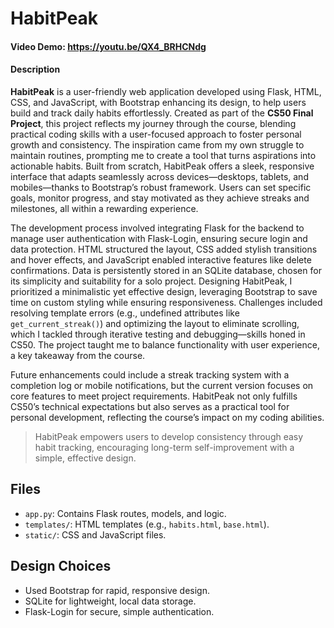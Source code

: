 # HabitPeak

#### Video Demo: <https://youtu.be/QX4_BRHCNdg>

#### Description

**HabitPeak** is a user-friendly web application developed using Flask, HTML, CSS, and JavaScript, with Bootstrap enhancing its design, to help users build and track daily habits effortlessly. Created as part of the **CS50 Final Project**, this project reflects my journey through the course, blending practical coding skills with a user-focused approach to foster personal growth and consistency. The inspiration came from my own struggle to maintain routines, prompting me to create a tool that turns aspirations into actionable habits. Built from scratch, HabitPeak offers a sleek, responsive interface that adapts seamlessly across devices—desktops, tablets, and mobiles—thanks to Bootstrap’s robust framework. Users can set specific goals, monitor progress, and stay motivated as they achieve streaks and milestones, all within a rewarding experience.

The development process involved integrating Flask for the backend to manage user authentication with Flask-Login, ensuring secure login and data protection. HTML structured the layout, CSS added stylish transitions and hover effects, and JavaScript enabled interactive features like delete confirmations. Data is persistently stored in an SQLite database, chosen for its simplicity and suitability for a solo project. Designing HabitPeak, I prioritized a minimalistic yet effective design, leveraging Bootstrap to save time on custom styling while ensuring responsiveness. Challenges included resolving template errors (e.g., undefined attributes like `get_current_streak()`) and optimizing the layout to eliminate scrolling, which I tackled through iterative testing and debugging—skills honed in CS50. The project taught me to balance functionality with user experience, a key takeaway from the course.

Future enhancements could include a streak tracking system with a completion log or mobile notifications, but the current version focuses on core features to meet project requirements. HabitPeak not only fulfills CS50’s technical expectations but also serves as a practical tool for personal development, reflecting the course’s impact on my coding abilities.

> HabitPeak empowers users to develop consistency through easy habit tracking, encouraging long-term self-improvement with a simple, effective design.

## Files

- `app.py`: Contains Flask routes, models, and logic.
- `templates/`: HTML templates (e.g., `habits.html`, `base.html`).
- `static/`: CSS and JavaScript files.

## Design Choices

- Used Bootstrap for rapid, responsive design.
- SQLite for lightweight, local data storage.
- Flask-Login for secure, simple authentication.

